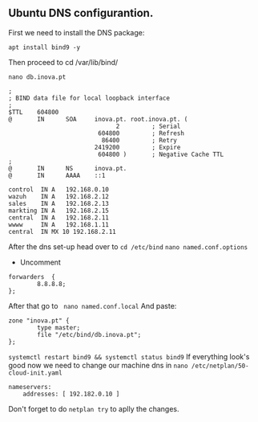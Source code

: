 ## Ubuntu DNS configurantion.

First we need to install the DNS package:
```
apt install bind9 -y 
```

Then proceed to cd /var/lib/bind/
```
nano db.inova.pt
```
```
;
; BIND data file for local loopback interface
;
$TTL    604800
@       IN      SOA     inova.pt. root.inova.pt. (
                              2         ; Serial
                         604800         ; Refresh
                          86400         ; Retry
                        2419200         ; Expire
                         604800 )       ; Negative Cache TTL
;
@       IN      NS      inova.pt.
@       IN      AAAA    ::1

control  IN A   192.168.0.10
wazuh    IN A   192.168.2.12
sales    IN A   192.168.2.13
markting IN A   192.168.2.15
central  IN A   192.168.2.11
wwww     IN A   192.168.1.11
central  IN MX 10 192.168.2.11
```
After the dns set-up head over to ```cd /etc/bind```
```nano named.conf.options```
* Uncomment 
```
forwarders  {
        8.8.8.8;
};
```
After that go to ``` nano named.conf.local```
And paste:
```
zone "inova.pt" {
        type master;
        file "/etc/bind/db.inova.pt";
};
```
``` systemctl restart bind9 && systemctl status bind9 ```
If everything look's good now we need to change our machine dns in ```nano /etc/netplan/50-cloud-init.yaml```
```
nameservers:
    addresses: [ 192.182.0.10 ]
```
Don't forget to do ``` netplan try ``` to aplly the changes.
